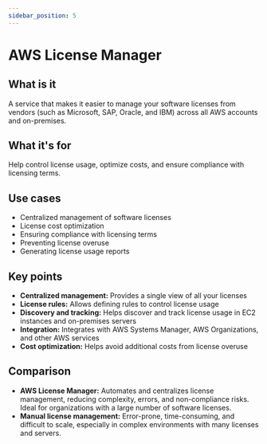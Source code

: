 ```yaml
---
sidebar_position: 5
---
```


# AWS License Manager

## What is it
A service that makes it easier to manage your software licenses from vendors (such as Microsoft, SAP, Oracle, and IBM) across all AWS accounts and on-premises.

## What it's for
Help control license usage, optimize costs, and ensure compliance with licensing terms.

## Use cases
- Centralized management of software licenses
- License cost optimization
- Ensuring compliance with licensing terms
- Preventing license overuse
- Generating license usage reports

## Key points
- **Centralized management:** Provides a single view of all your licenses
- **License rules:** Allows defining rules to control license usage
- **Discovery and tracking:** Helps discover and track license usage in EC2 instances and on-premises servers
- **Integration:** Integrates with AWS Systems Manager, AWS Organizations, and other AWS services
- **Cost optimization:** Helps avoid additional costs from license overuse

## Comparison
- **AWS License Manager:** Automates and centralizes license management, reducing complexity, errors, and non-compliance risks. Ideal for organizations with a large number of software licenses.
- **Manual license management:** Error-prone, time-consuming, and difficult to scale, especially in complex environments with many licenses and servers. 